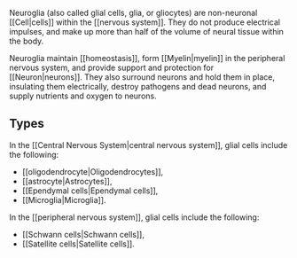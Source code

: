Neuroglia (also called glial cells, glia, or gliocytes) are non-neuronal [[Cell|cells]] within the [[nervous system]]. They do not produce electrical impulses, and make up more than half of the volume of neural tissue within the body.

Neuroglia maintain [[homeostasis]], form [[Myelin|myelin]] in the peripheral nervous system, and provide support and protection for [[Neuron|neurons]]. They also surround neurons and hold them in place, insulating them electrically, destroy pathogens and dead neurons, and supply nutrients and oxygen to neurons.

## Types

In the [[Central Nervous System|central nervous system]], glial cells include the following:

- [[oligodendrocyte|Oligodendrocytes]],
- [[astrocyte|Astrocytes]],
- [[Ependymal cells|Ependymal cells]],
- [[Microglia|Microglia]].

In the [[peripheral nervous system]], glial cells include the following:

- [[Schwann cells|Schwann cells]],
- [[Satellite cells|Satellite cells]].